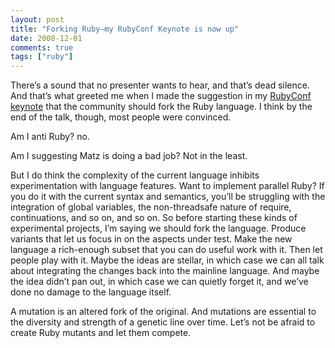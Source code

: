 ```yaml
---
layout: post
title: "Forking Ruby—my RubyConf Keynote is now up"
date: 2008-12-01
comments: true
tags: ["ruby"]
---
```

    
There’s a sound that no presenter wants to hear, and that’s dead
silence. And that’s what greeted me when I made the suggestion in my
[RubyConf keynote](http://rubyconf2008.confreaks.com/keynote.html) that the community should fork the Ruby language. I
think by the end of the talk, though, most people were convinced.

Am I anti Ruby? no.

Am I suggesting Matz is doing a bad job? Not in the least.

But I do think the complexity of the current language inhibits
experimentation with language features. Want to implement parallel
Ruby? If you do it with the current syntax and semantics, you’ll be
struggling with the integration of global variables, the
non-threadsafe nature of require, continuations, and so on, and so
on. So before starting these kinds of experimental projects, I’m
saying we should fork the language. Produce variants that let us focus
in on the aspects under test. Make the new language a rich-enough
subset that you can do useful work with it. Then let people play with
it. Maybe the ideas are stellar, in which case we can all talk about
integrating the changes back into the mainline language. And maybe the
idea didn’t pan out, in which case we can quietly forget it, and we’ve
done no damage to the language itself.

A mutation is an altered fork of the original. And mutations are
essential to the diversity and strength of a genetic line over
time. Let’s not be afraid to create Ruby mutants and let them compete.


